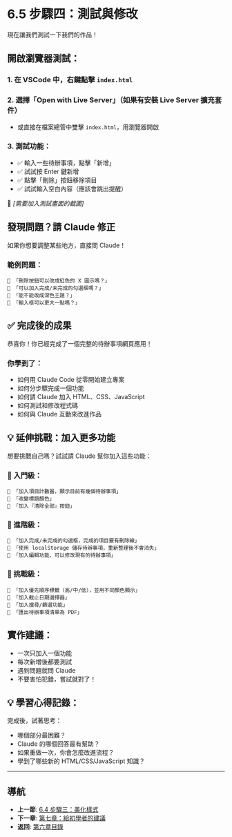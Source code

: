 # 6.5 步驟四：測試與修改

現在讓我們測試一下我們的作品！

## 開啟瀏覽器測試：

### 1. 在 VSCode 中，右鍵點擊 `index.html`
### 2. 選擇「Open with Live Server」（如果有安裝 Live Server 擴充套件）
   - 或直接在檔案總管中雙擊 `index.html`，用瀏覽器開啟

### 3. 測試功能：
- ✅ 輸入一些待辦事項，點擊「新增」
- ✅ 試試按 Enter 鍵新增
- ✅ 點擊「刪除」按鈕移除項目
- ✅ 試試輸入空白內容（應該會跳出提醒）

📸 *[需要加入測試畫面的截圖]*

## 發現問題？請 Claude 修正

如果你想要調整某些地方，直接問 Claude！

### 範例問題：
```
💬 「刪除按鈕可以改成紅色的 X 圖示嗎？」
💬 「可以加入完成/未完成的勾選框嗎？」
💬 「能不能改成深色主題？」
💬 「輸入框可以更大一點嗎？」
```

## ✅ 完成後的成果

恭喜你！你已經完成了一個完整的待辦事項網頁應用！

### 你學到了：
- 如何用 Claude Code 從零開始建立專案
- 如何分步驟完成一個功能
- 如何請 Claude 加入 HTML、CSS、JavaScript
- 如何測試和修改程式碼
- 如何與 Claude 互動來改進作品

## 💡 延伸挑戰：加入更多功能

想要挑戰自己嗎？試試請 Claude 幫你加入這些功能：

### 🔰 入門級：
```
💬 「加入項目計數器，顯示目前有幾個待辦事項」
💬 「改變標題顏色」
💬 「加入『清除全部』按鈕」
```

### 🌟 進階級：
```
💬 「加入完成/未完成的勾選框，完成的項目要有刪除線」
💬 「使用 localStorage 儲存待辦事項，重新整理後不會消失」
💬 「加入編輯功能，可以修改現有的待辦事項」
```

### 🚀 挑戰級：
```
💬 「加入優先順序標籤（高/中/低），並用不同顏色顯示」
💬 「加入截止日期選擇器」
💬 「加入搜尋/篩選功能」
💬 「匯出待辦事項清單為 PDF」
```

## 實作建議：
- 一次只加入一個功能
- 每次新增後都要測試
- 遇到問題就問 Claude
- 不要害怕犯錯，嘗試就對了！

## 💡 學習心得記錄：

完成後，試著思考：
- 哪個部分最困難？
- Claude 的哪個回答最有幫助？
- 如果重做一次，你會怎麼改進流程？
- 學到了哪些新的 HTML/CSS/JavaScript 知識？

---

## 導航

- **上一節**: [6.4 步驟三：美化樣式](./6.4-styling.md)
- **下一章**: [第七章：給初學者的建議](../chapter7/README.md)
- **返回**: [第六章目錄](./README.md)
